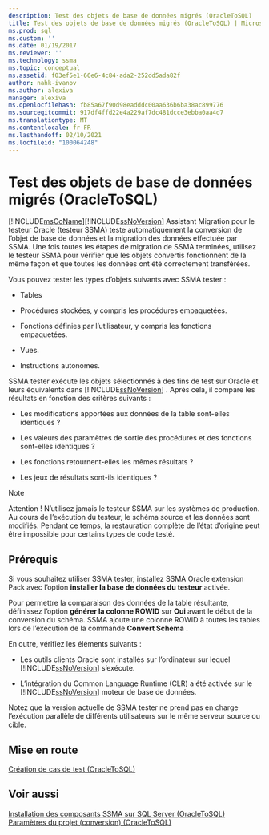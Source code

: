```yaml
---
description: Test des objets de base de données migrés (OracleToSQL)
title: Test des objets de base de données migrés (OracleToSQL) | Microsoft Docs
ms.prod: sql
ms.custom: ''
ms.date: 01/19/2017
ms.reviewer: ''
ms.technology: ssma
ms.topic: conceptual
ms.assetid: f03ef5e1-66e6-4c84-ada2-252dd5ada82f
author: nahk-ivanov
ms.author: alexiva
manager: alexiva
ms.openlocfilehash: fb85a67f90d98eadddc00aa636b6ba38ac899776
ms.sourcegitcommit: 917df4ffd22e4a229af7dc481dcce3ebba0aa4d7
ms.translationtype: MT
ms.contentlocale: fr-FR
ms.lasthandoff: 02/10/2021
ms.locfileid: "100064248"
---
```

# <a name="testing-migrated-database-objects-oracletosql"></a>Test des objets de base de données migrés (OracleToSQL)
[!INCLUDE[msCoName](../../includes/msconame_md.md)][!INCLUDE[ssNoVersion](../../includes/ssnoversion-md.md)] Assistant Migration pour le testeur Oracle (testeur SSMA) teste automatiquement la conversion de l’objet de base de données et la migration des données effectuée par SSMA. Une fois toutes les étapes de migration de SSMA terminées, utilisez le testeur SSMA pour vérifier que les objets convertis fonctionnent de la même façon et que toutes les données ont été correctement transférées.  
  
Vous pouvez tester les types d’objets suivants avec SSMA tester :  
  
-   Tables  
  
-   Procédures stockées, y compris les procédures empaquetées.  
  
-   Fonctions définies par l’utilisateur, y compris les fonctions empaquetées.  
  
-   Vues.  
  
-   Instructions autonomes.  
  
SSMA tester exécute les objets sélectionnés à des fins de test sur Oracle et leurs équivalents dans [!INCLUDE[ssNoVersion](../../includes/ssnoversion-md.md)] . Après cela, il compare les résultats en fonction des critères suivants :  
  
-   Les modifications apportées aux données de la table sont-elles identiques ?  
  
-   Les valeurs des paramètres de sortie des procédures et des fonctions sont-elles identiques ?  
  
-   Les fonctions retournent-elles les mêmes résultats ?  
  
-   Les jeux de résultats sont-ils identiques ?  
  
> [!NOTE]  
> Attention ! N’utilisez jamais le testeur SSMA sur les systèmes de production. Au cours de l’exécution du testeur, le schéma source et les données sont modifiés. Pendant ce temps, la restauration complète de l’état d’origine peut être impossible pour certains types de code testé.  
  
## <a name="prerequisites"></a>Prérequis  
Si vous souhaitez utiliser SSMA tester, installez SSMA Oracle extension Pack avec l’option **installer la base de données du testeur** activée.  
  
Pour permettre la comparaison des données de la table résultante, définissez l’option **générer la colonne ROWID** sur **Oui** avant le début de la conversion du schéma. SSMA ajoute une colonne ROWID à toutes les tables lors de l’exécution de la commande **Convert Schema** .  
  
En outre, vérifiez les éléments suivants :  
  
-   Les outils clients Oracle sont installés sur l’ordinateur sur lequel [!INCLUDE[ssNoVersion](../../includes/ssnoversion-md.md)] s’exécute.  
  
-   L’intégration du Common Language Runtime (CLR) a été activée sur le [!INCLUDE[ssNoVersion](../../includes/ssnoversion-md.md)] moteur de base de données.  
  
Notez que la version actuelle de SSMA tester ne prend pas en charge l’exécution parallèle de différents utilisateurs sur le même serveur source ou cible.  
  
## <a name="getting-started"></a>Mise en route  
[Création de cas de test &#40;OracleToSQL&#41;](../../ssma/oracle/creating-test-cases-oracletosql.md)  
  
## <a name="see-also"></a>Voir aussi  
[Installation des composants SSMA sur SQL Server &#40;OracleToSQL&#41;](../../ssma/oracle/installing-ssma-components-on-sql-server-oracletosql.md)  
[Paramètres du projet &#40;conversion&#41; &#40;OracleToSQL&#41;](../../ssma/oracle/project-settings-conversion-oracletosql.md)  
  
